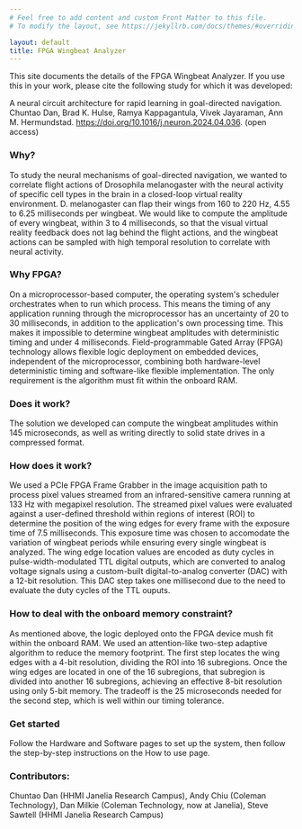 ```yaml
---
# Feel free to add content and custom Front Matter to this file.
# To modify the layout, see https://jekyllrb.com/docs/themes/#overriding-theme-defaults

layout: default
title: FPGA Wingbeat Analyzer
---
```


This site documents the details of the FPGA Wingbeat Analyzer. If you use this in your work, please cite the following study for which it was developed: 

A neural circuit architecture for rapid learning in goal-directed navigation. 
Chuntao Dan, Brad K. Hulse, Ramya Kappagantula, Vivek Jayaraman, Ann M. Hermundstad. https://doi.org/10.1016/j.neuron.2024.04.036. (open access)


### Why?
To study the neural mechanisms of goal-directed navigation, we wanted to correlate flight actions of Drosophila melanogaster with the neural activity of specific cell types in the brain in a closed-loop virtual reality environment. D. melanogaster can flap their wings from 160 to 220 Hz, 4.55 to 6.25 milliseconds per wingbeat. We would like to compute the amplitude of every wingbeat, within 3 to 4 milliseconds, so that the visual virtual reality feedback does not lag behind the flight actions, and the wingbeat actions can be sampled with high temporal resolution to correlate with neural activity.

### Why FPGA?
On a microprocessor-based computer, the operating system's scheduler orchestrates when to run which process. This means the timing of any application running through the microprocessor has an uncertainty of 20 to 30 milliseconds, in addition to the application's own processing time. This makes it impossible to determine wingbeat amplitudes with deterministic timing and under 4 milliseconds. Field-programmable Gated Array (FPGA) technology allows flexible logic deployment on embedded devices, independent of the microprocessor, combining both hardware-level deterministic timing and software-like flexible implementation. The only requirement is the algorithm must fit within the onboard RAM.

### Does it work?
The solution we developed can compute the wingbeat amplitudes within 145 microseconds, as well as writing directly to solid state drives in a compressed format.

### How does it work?
We used a PCIe FPGA Frame Grabber in the image acquisition path to process pixel values streamed from an infrared-sensitive camera running at 133 Hz with megapixel resolution. The streamed pixel values were evaluated against a user-defined threshold within regions of interest (ROI) to determine the position of the wing edges for every frame with the exposure time of 7.5 milliseconds. This exposure time was chosen to accomodate the variation of wingbeat periods while ensuring every single wingbeat is analyzed. The wing edge location values are encoded as duty cycles in pulse-width-modulated TTL digital outputs, which are converted to analog voltage signals using a custom-built digital-to-analog converter (DAC) with a 12-bit resolution. This DAC step takes one millisecond due to the need to evaluate the duty cycles of the TTL ouputs.

### How to deal with the onboard memory constraint?
As mentioned above, the logic deployed onto the FPGA device mush fit within the onboard RAM. We used an attention-like two-step adaptive algorithm to reduce the memory footprint. The first step locates the wing edges with a 4-bit resolution, dividing the ROI into 16 subregions. Once the wing edges are located in one of the 16 subregions, that subregion is divided into another 16 subregions, achieving an effective 8-bit resolution using only 5-bit memory. The tradeoff is the 25 microseconds needed for the second step, which is well within our timing tolerance.

### Get started
Follow the Hardware and Software pages to set up the system, then follow the step-by-step instructions on the How to use page. 

### Contributors:
Chuntao Dan (HHMI Janelia Research Campus), Andy Chiu (Coleman Technology), Dan Milkie (Coleman Technology, now at Janelia), Steve Sawtell (HHMI Janelia Research Campus)


